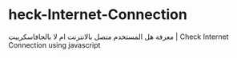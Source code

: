 # heck-Internet-Connection
معرفة هل المستخدم متصل بالانترنت ام لا بالجافاسكريبت | Check Internet Connection using javascript
